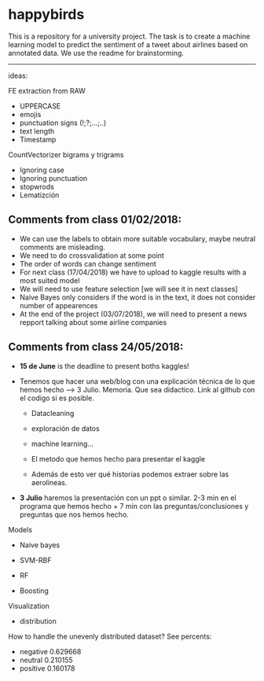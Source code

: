 ﻿# happybirds

This is a repository for a university project. The task is to create a machine learning model to predict the sentiment of a tweet about airlines based on annotated data. We use the readme for brainstorming.

---------------------------------------------------------------------------------------------------------------------------------


ideas:

FE extraction from RAW
* UPPERCASE
* emojis
* punctuation signs (!;?;...;..)
* text length
* Timestamp

CountVectorizer bigrams y trigrams
* Ignoring case
* Ignoring punctuation
* stopwrods
* Lematizción

## Comments from class 01/02/2018:
* We can use the labels to obtain more suitable vocabulary, maybe neutral comments are misleading.
* We need to do crossvalidation at some point
* The order of words can change sentiment
* For next class (17/04/2018) we have to upload to kaggle results with a most suited model
* We will need to use feature selection [we will see it in next classes]
* Naive Bayes only considers if the word is in the text, it does not consider number of appearences
* At the end of the project (03/07/2018), we will need to present a news repport talking about some airline companies

## Comments from class 24/05/2018:

* **15 de June** is the deadline to present boths kaggles!

* Tenemos que hacer una web/blog con una explicación técnica de lo que hemos hecho --> 3 Julio. Memoria. Que sea didactico.
Link al github con el codigo si es posible.

  * Datacleaning
  * exploración de datos
  * machine learning...

  * El metodo que hemos hecho para presentar el kaggle

  * Además de esto ver qué historias podemos extraer sobre las aerolineas.

* **3 Julio** haremos la presentación con un ppt o similar. 2-3 min en el programa que hemos hecho + 7 min con las preguntas/conclusiones y preguntas que nos hemos hecho.


Models
* Naive bayes
* SVM-RBF
* RF

* Boosting


Visualization
* distribution 

How to handle the unevenly distributed dataset? See percents:  
* negative    0.629668  
* neutral     0.210155  
* positive    0.160178  
